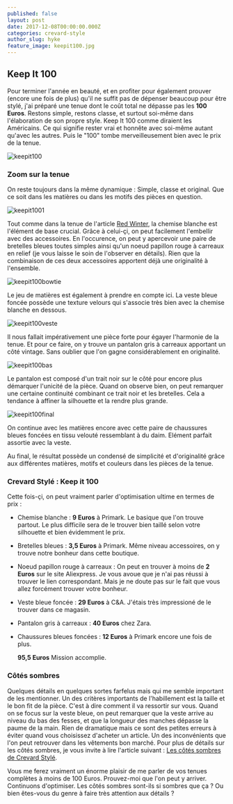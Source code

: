 ```yaml
---
published: false
layout: post
date: 2017-12-08T00:00:00.000Z
categories: crevard-style
author_slug: hyke
feature_image: keepit100.jpg
---
```

## Keep It 100

Pour terminer l'année en beauté, et en profiter pour également prouver (encore une fois de plus) qu'il ne suffit pas de dépenser beaucoup pour être stylé,  j'ai préparé une tenue dont le coût total ne dépasse pas les **100 Euros**. Restons simple, restons classe, et surtout soi-même dans l'élaboration de son propre style. Keep It 100 comme diraient les Américains. Ce qui signifie rester vrai et honnête avec soi-même autant qu'avec les autres. Puis le "100" tombe merveilleusement bien avec le prix de la tenue. 

![keepit100]({{site.url}}/{{site.baseurl}}img/keepit100.jpg)

### Zoom sur la tenue

On reste toujours dans la même dynamique : Simple, classe et original. Que ce soit dans les matières ou dans les motifs des pièces en question.  

![keepit1001]({{site.url}}/{{site.baseurl}}img/keepit1001.jpg)

Tout comme dans la tenue de l'article [Red Winter](http://www.crevardstyle.com/Red-Winter), la chemise blanche est l'élément de base crucial. Grâce à celui-çi, on peut facilement l'embellir avec des accessoires. En l'occurence, on peut y apercevoir une paire de bretelles bleues toutes simples ainsi qu'un noeud papillon rouge à carreaux en relief (je vous laisse le soin de l'observer en détails). Rien que la combinaison de ces deux accessoires apportent déjà une originalité à l'ensemble.

![keepit100bowtie]({{site.url}}/{{site.baseurl}}img/keepit100bowtie.jpg)

Le jeu de matières est également à prendre en compte ici. La veste bleue foncée possède une texture velours qui s'associe très bien avec la chemise blanche en dessous.

![keepit100veste]({{site.url}}/{{site.baseurl}}img/keepit100veste.png)

Il nous fallait impérativement une pièce forte pour égayer l'harmonie de la tenue. Et pour ce faire, on y trouve un pantalon gris à carreaux apportant un côté vintage. Sans oublier que l'on gagne considérablement en originalité.

![keepit100bas]({{site.url}}/{{site.baseurl}}img/keepit100bas.png)

Le pantalon est composé d'un trait noir sur le côté pour encore plus démarquer l'unicité de la pièce. Quand on observe bien, on peut remarquer une certaine continuité combinant ce trait noir et les bretelles. Cela a tendance à affiner la silhouette et la rendre plus grande.

![keepit100final]({{site.url}}/{{site.baseurl}}img/keepit100final.jpg)

On continue avec les matières encore avec cette paire de chaussures bleues foncées en tissu velouté ressemblant à du daim. Elément parfait assortie avec la veste.

Au final, le résultat possède un condensé de simplicité et d'originalité grâce aux différentes matières, motifs et couleurs dans les pièces de la tenue.  

### Crevard Stylé : Keep it 100

Cette fois-çi, on peut vraiment parler d'optimisation ultime en termes de prix :

* Chemise blanche : **9 Euros** à Primark. Le basique que l'on trouve partout. Le plus difficile sera de le trouver bien taillé selon votre silhouette et bien évidemment le prix.

* Bretelles bleues : **3,5 Euros** à Primark. Même niveau accessoires, on y trouve notre bonheur dans cette boutique.

* Noeud papillon rouge à carreaux : On peut en trouver à moins de **2 Euros** sur le site Aliexpress. Je vous avoue que je n'ai pas réussi à trouver le lien correspondant. Mais je ne doute pas sur le fait que vous allez forcément trouver votre bonheur.

* Veste bleue foncée : **29 Euros** à C&A. J'étais très impressioné de le trouver dans ce magasin.

* Pantalon gris à carreaux : **40 Euros** chez Zara.

* Chaussures bleues foncées : **12 Euros** à Primark encore une fois de plus.

	**95,5 Euros** Mission accomplie. 
    
### Côtés sombres

Quelques détails en quelques sortes farfelus mais qui me semble important de les mentionner. Un des critères importants de l'habillement est la taille et le bon fit de la pièce. C'est à dire comment il va ressortir sur vous. Quand on se focus sur la veste bleue, on peut remarquer que la veste arrive au niveau du bas des fesses, et que la longueur des manches dépasse la paume de la main. Rien de dramatique mais ce sont des petites erreurs à éviter quand vous choisissez d'acheter un article. Un des inconvénients que l'on peut retrouver dans les vêtements bon marché. Pour plus de détails sur les côtés sombres, je vous invite à lire l'article suivant : [Les côtés sombres de Crevard Stylé](http://www.crevardstyle.com/Les-c%C3%B4t%C3%A9s-Sombres-de-Crevard-Styl%C3%A9).  

Vous me ferez vraiment un énorme plaisir de me parler de vos tenues complètes à moins de 100 Euros. Prouvez-moi que l'on peut y arriver. Continuons d'optimiser. Les côtés sombres sont-ils si sombres que ça ? Ou bien êtes-vous du genre à faire très attention aux détails ?